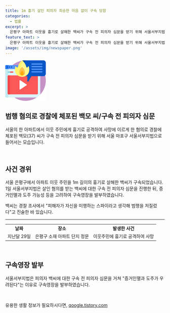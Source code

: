 ```yaml
---
title: 1m 흉기 살인 피의자 죄송한 마음 없이 구속 당함
categories:
  - 법률
excerpt: >
  은평구 아파트 이웃을 흉기로 살해한 백씨가 구속 전 피의자 심문을 받기 위해 서울서부지법에 출두했다. 경찰은 살인 혐의로 백씨에 대한 구속영장을 발부했으며, 증거인멸과 도주 우려를 이유로 구속을 결정했다. 백씨는 피해자에게 미안한 마음이 있느냐는 질문에 없습니다라고 답했으며, 자신을 스파이로 생각해 범행을 저질렀다고 진술한 바 있다. (150자)
feature_text: >
  은평구 아파트 이웃을 흉기로 살해한 백씨가 구속 전 피의자 심문을 받기 위해 서울서부지법에 출두했다. 경찰은 살인 혐의로 백씨에 대한 구속영장을 발부했으며, 증거인멸과 도주 우려를 이유로 구속을 결정했다. 백씨는 피해자에게 미안한 마음이 있느냐는 질문에 없습니다라고 답했으며, 자신을 스파이로 생각해 범행을 저질렀다고 진술한 바 있다. (150자)
image: '/assets/img/newspaper.png'
---
```


<p><img src="/assets/img/news.png" alt="rentncar 속보" /></p>

<h2 data-ke-size="size26">범행 혐의로 경찰에 체포된 백모 씨/구속 전 피의자 심문</h2>

<p data-ke-size="size16">서울의 한 아파트에서 이웃 주민에게 흉기로 공격하여 사망에 이르게 한 혐의로 경찰에 체포된 백모(37) 씨가 구속 전 피의자 심문을 받기 위해 서울 마포구 서울서부지법으로 들어서는 모습입니다.</p>

<p data-ke-size="size16">&nbsp;</p>

<h2 data-ke-size="size26">사건 경위</h2>

<p data-ke-size="size16">서울 은평구에서 아파트 이웃 주민을 1m 길이의 흉기로 살해한 백씨가 구속되었습니다. 1일 서울서부지법은 살인 혐의를 받는 백씨에 대한 구속 전 피의자 심문을 진행한 뒤, 증거인멸과 도주 가능성 등을 고려하여 구속영장을 발부하였습니다.</p>

<p data-ke-size="size16">백씨는 경찰 조사에서 "피해자가 자신을 미행하는 스파이라고 생각해 범행을 저질렀다"고 진술한 바 있습니다.</p>

<hr>

<table>
    <tbody>
        <tr>
            <td style="text-align: center; height: 17px;"><b>날짜</b></td>
            <td style="text-align: center; height: 17px;"><b>장소</b></td>
            <td style="text-align: center; height: 17px;"><b>발생한 사건</b></td>
        </tr>
        <tr>
            <td style="text-align: center; height: 17px;">지난달 29일</td>
            <td style="text-align: center; height: 17px;">은평구 소재 아파트 단지 정문</td>
            <td style="text-align: center; height: 17px;">이웃주민에 흉기로 공격하여 사망</td>
        </tr>
    </tbody>
</table>

<p data-ke-size="size16">&nbsp;</p>

<h2 data-ke-size="size26">구속영장 발부</h2>

<p data-ke-size="size16">서울서부지법은 피의자 백씨에 대한 구속 전 피의자 심문을 거쳐 "증거인멸과 도주가 우려된다"는 이유로 구속영장을 발부하였습니다.</p>

<p data-ke-size="size16">&nbsp;</p>
유용한 생활 정보가 필요하시다면, <a href="https://qoogle.tistory.com" rel="dofollow">qoogle.tistory.com</a>


